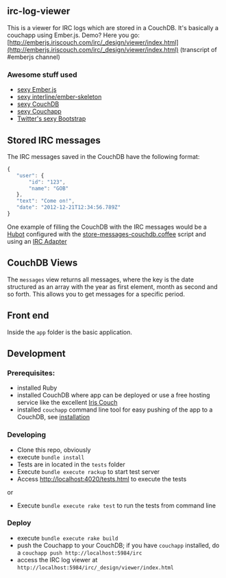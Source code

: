 ## irc-log-viewer

This is a viewer for IRC logs which are stored in a CouchDB. It's basically a couchapp using Ember.js. Demo? Here you go: [http://emberjs.iriscouch.com/irc/_design/viewer/index.html](http://emberjs.iriscouch.com/irc/_design/viewer/index.html) (transcript of #emberjs channel)

### Awesome stuff used

- [sexy Ember.js](https://github.com/emberjs/ember.js)
- [sexy interline/ember-skeleton](https://github.com/interline/ember-skeleton)
- [sexy CouchDB](http://couchdb.apache.org/)
- [sexy Couchapp](http://couchapp.org/)
- [Twitter's sexy Bootstrap](http://twitter.github.com/bootstrap/)

## Stored IRC messages

The IRC messages saved in the CouchDB have the following format:

```javascript
{
   "user": {
       "id": "123",
       "name": "GOB"
   },
   "text": "Come on!",
   "date": "2012-12-21T12:34:56.789Z"
}
```

One example of filling the CouchDB with the IRC messages would be a [Hubot](https://github.com/github/hubot) configured with the [store-messages-couchdb.coffee](https://github.com/github/hubot-scripts/blob/master/src/scripts/store-messages-couchdb.coffee) script and using an [IRC Adapter](https://github.com/nandub/hubot-irc)

## CouchDB Views

The `messages` view returns all messages, where the key is the date structured as an array with the year as first element, month as second and so forth. This allows you to get messages for a specific period.

## Front end

Inside the `app` folder is the basic application.

## Development

### Prerequisites:
- installed Ruby
- installed CouchDB where app can be deployed or use a free hosting service like the excellent [Iris Couch](http://www.iriscouch.com/)
- installed `couchapp` command line tool for easy pushing of the app to a CouchDB, see [installation](http://couchapp.org/page/installing)

### Developing

- Clone this repo, obviously
- execute `bundle install`
- Tests are in located in the `tests` folder
- Execute `bundle execute rackup` to start test server
- Access [http://localhost:4020/tests.html](http://localhost:4020/tests.html) to execute the tests

or

- Execute `bundle execute rake test` to run the tests from command line

### Deploy

- execute `bundle execute rake build`
- push the Couchapp to your CouchDB; if you have `couchapp` installed, do a `couchapp push http://localhost:5984/irc`
- access the IRC log viewer at `http://localhost:5984/irc/_design/viewer/index.html`


